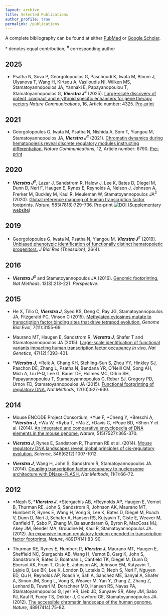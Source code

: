 ```yaml
---
layout: archive
title: Selected Publications
author_profile: true
permalink: /publications
---
```


A complete bibliography can be found at either [PubMed](https://pubmed.ncbi.nlm.nih.gov/?term=vierstra+j%5Bau%5D&sort=pubdate) or [Google Scholar](https://scholar.google.com/citations?user=wlX37YwAAAAJ&hl=en).

\* denotes equal contribution, <sup>#</sup> corresponding author

## 2025
- Psatha N, Sova P, Georgolopoulos G, Paschoudi K, Iwata M, Bloom J, Ulyanova T, Wang H, Kirtsou A, Vasiloudis NI, Wilken MS, Stamatoyannopoulos JA, Yannaki E, Papayanopoulou T, Stamatoyannopoulos G, ***Vierstra J***<sup>#</sup> (2025). [Large-scale discovery of potent, compact and erythroid specific enhancers for gene therapy vectors](https://www.nature.com/articles/s41467-025-59235-x) *Nature Communications*, 16, Article number: 4325. [Pre-print](https://www.biorxiv.org/content/10.1101/2023.10.04.559165v1)

## 2021

- Georgolopoulos G, Iwata M, Psatha N, Nishida A, Som T, Yiangou M, Stamatoyannopoulos JA, ***Vierstra J***<sup>#</sup> (2021). [Chromatin dynamics during hematopoiesis reveal discrete regulatory modules instructing differentiation.](https://www.nature.com/articles/s41467-021-27159-x) *Nature Communications*, 12, Article number: 6790. [Pre-print](https://www.biorxiv.org/content/10.1101/2020.04.02.022566v3)

## 2020

- ***Vierstra J***<sup>#</sup>, Lazar J, Sandstrom R, Halow J, Lee K, Bates D, Diegel M, Dunn D, Neri F, Haugen E, Rynes E, Reynolds A, Nelson J, Johnson A, Frerker M, Buckley M, Kaul R, Meuleman W, Stamatoyannopoulos JA<sup>#</sup> (2020). [Global reference mapping of human transcription factor footprints](https://www.nature.com/articles/s41586-020-2528-x). *Nature*, 583(7818):729–736. [Pre-print](https://www.biorxiv.org/content/10.1101/2020.01.31.927798v1) [![DOI](https://zenodo.org/badge/DOI/10.5281/zenodo.3905306.svg)](https://doi.org/10.5281/zenodo.3905306) ([Supplementary website](resources/dgf))

## 2019

- Georgolopoulos G, Iwata M, Psatha N, Yiangou M, ***Vierstra J***<sup>#</sup> (2019). [Unbiased phenotypic identification of functionally distinct hematopoietic progenitors.](https://link.springer.com/article/10.1186/s40709-019-0097-7) *J Biol Res (Thessalon)*, 26(4).

## 2016

- ***Vierstra J***<sup>#</sup> and Stamatoyannopoulos JA (2016). [Genomic footprinting.](https://www.nature.com/articles/nmeth.3768) *Nat Methods*. 13(3):213–221. *Perspective*. 

## 2015

- He X, Tillo D, ***Vierstra J***, Syed KS, Deng C, Ray JG, Stamatoyannopoulos JA, Fitzgerald PC, Vinson C (2015). [Methylated cytosines mutate to transcription factor binding sites that drive tetrapod evolution.](https://academic.oup.com/gbe/article/7/11/3155/2939578) *Genome Biol Evol*, 7(11):3155-69.

- Maurano MT, Haugen E, Sandstrom R, ___Vierstra J___, Shafer T and Stamatoyannopoulos JA (2015). [Large-scale identification of functional variants impacting human transcription factor occupancy *in vivo*.](https://www.nature.com/articles/ng.3432) *Nat Genetics*, 47(12):1393-401. 

- \****Vierstra J***, \*Reik A, Chang KH, Stehling-Sun S, Zhou YY, Hinkley SJ, Paschon DE, Zhang L, Psatha N, Bendana YR, O’Neill CM, Song AH, Mich A, Liu P-Q, Lee G, Bauer DE, Holmes MC, Orkin SH, Papayannopoulou T, Stamatoyannopoulos G, Rebar EJ, Gregory PD, Urnov FD, Stamatoyannopoulos JA (2015). [Functional footprinting of regulatory DNA.](https://www.nature.com/articles/nmeth.3554) *Nat Methods*, 12(10):927-930.

## 2014

- Mouse ENCODE Project Consortium, \*Yue F, \*Cheng Y, \*Breschi A, \****Vierstra J***, \*Wu W, \*Ryba T, \*Ma Z, \*Davis C, \*Pope BD, \*Shen Y et al. (2014). [An integrated and comparative encyclopedia of DNA elements in the mouse genome.](https://www.nature.com/articles/nature13992) *Nature*, 515(7527):365-370.

- ***Vierstra J***, Rynes E, Sandstrom R, Thurman RE et al. (2014). [Mouse regulatory DNA landscapes reveal global principles of cis-regulatory evolution.](https://science.sciencemag.org/content/346/6212/1007.long) *Science*, 346(6212):1007-1012.

- ***Vierstra J***, Wang H, John S, Sandstrom R, Stamatoyannopoulos JA. (2014). [Coupling transcription factor occupancy to nucleosome architecture with DNase-FLASH.](https://www.nature.com/articles/nmeth.2713) *Nat Methods*, 11(1):66–72.

## 2012

- \*Neph S, \****Vierstra J***, \*Stergachis AB, \*Reynolds AP, Haugen E, Vernot B, Thurman RE, John S, Sandstrom R, Johnson AK, Maurano MT, Humbert R, Rynes E, Wang H, Vong S, Lee K, Bates D, Diegel M, Roach V, Dunn D, Neri J, Schafer A, Hansen RS, Kutyavin T, Giste E, Weaver M, Canfield T, Sabo P, Zhang M, Balasundaram G, Byron R, MacCoss MJ, Akey JM, Bender MA, Groudine M, Kaul R, Stamatoyannopoulos JA. (2012). [An expansive human regulatory lexicon encoded in transcription factor footprints.](https://www.nature.com/articles/nature11212) *Nature*, 489(7414):83-90.

- Thurman RE, Rynes E, Humbert R, ***Vierstra J***, Maurano MT, Haugen E, Sheffield NC, Stergachis AB, Wang H, Vernot B, Garg K, John S, Sandstrom R, Bates D, Boatman L, Canfield TK, Diegel M, Dunn D, Ebersol AK, Frum T, Giste E, Johnson AK, Johnson EM, Kutyavin T, Lajoie B, Lee BK, Lee K, London D, Lotakis D, Neph S, Neri F, Nguyen ED, Qu H, Reynolds AP, Roach V, Safi A, Sanchez ME, Sanyal A, Shafer A, Simon JM, Song L, Vong S, Weaver M, Yan Y, Zhang Z, Zhang Z, Lenhard B, Tewari M, Dorschner MO, Hansen RS, Navas PA, Stamatoyannopoulos G, Iyer VR, Lieb JD, Sunyaev SR, Akey JM, Sabo PJ, Kaul R, Furey TS, Dekker J, Crawford GE, Stamatoyannopoulos JA.(2012). [The accessible chromatin landscape of the human genome.](https://www.nature.com/articles/nature11232) *Nature*, 489(7414):75-82.



